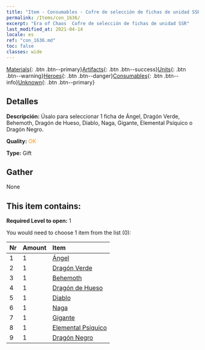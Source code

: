 ```yaml
---
title: "Item - Consumables - Cofre de selección de fichas de unidad SSR"
permalink: /Items/con_1636/
excerpt: "Era of Chaos  Cofre de selección de fichas de unidad SSR"
last_modified_at: 2021-04-14
locale: es
ref: "con_1636.md"
toc: false
classes: wide
---
```

 [Materials](/es/Items/){: .btn .btn--primary}[Artifacts](/es/Items/Artifacts/){: .btn .btn--success}[Units](/es/Items/Units/){: .btn .btn--warning}[Heroes](/es/Items/Heroes/){: .btn .btn--danger}[Consumables](/es/Items/Consumables/){: .btn .btn--info}[Unknown](/es/Items/Unknown/){: .btn .btn--primary}

## Detalles
 **Descripción:** Úsalo para seleccionar 1 ficha de Ángel, Dragón Verde, Behemoth, Dragón de Hueso, Diablo, Naga, Gigante, Elemental Psíquico o Dragón Negro.

 **Quality:** <span style="color: #FF8C00">OK</span>

 **Type:** Gift

## Gather

  None

## This item contains:

 **Required Level to open:** 1

 You would need to choose 1 item from the list (0):

  | Nr | Amount |     Item    |
  |:---|:-------|:------------|
  | 1 | 1 | [Ángel](/es/Items/unt_196/) | 
  | 2 | 1 | [Dragón Verde](/es/Items/unt_205/) | 
  | 3 | 1 | [Behemoth](/es/Items/unt_223/) | 
  | 4 | 1 | [Dragón de Hueso](/es/Items/unt_214/) | 
  | 5 | 1 | [Diablo](/es/Items/unt_232/) | 
  | 6 | 1 | [Naga](/es/Items/unt_240/) | 
  | 7 | 1 | [Gigante](/es/Items/unt_241/) | 
  | 8 | 1 | [Elemental Psíquico](/es/Items/unt_267/) | 
  | 9 | 1 | [Dragón Negro](/es/Items/unt_250/) | 

